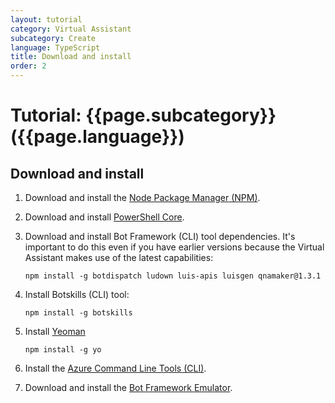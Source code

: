 ```yaml
---
layout: tutorial
category: Virtual Assistant
subcategory: Create
language: TypeScript
title: Download and install
order: 2
---
```


# Tutorial: {{page.subcategory}} ({{page.language}})

## Download and install

1. Download and install the [Node Package Manager (NPM)](https://nodejs.org/en/).
4. Download and install [PowerShell Core](https://docs.microsoft.com/en-us/powershell/scripting/install/installing-powershell?view=powershell-6).
3. Download and install Bot Framework (CLI) tool dependencies. It's important to do this even if you have earlier versions because the Virtual Assistant makes use of the latest capabilities: 

   ```shell
   npm install -g botdispatch ludown luis-apis luisgen qnamaker@1.3.1
   ```

4. Install Botskills (CLI) tool:
   
   ```
   npm install -g botskills
   ```

5. Install [Yeoman](http://yeoman.io)

   ```shell
   npm install -g yo
   ```

6. Install the [Azure Command Line Tools (CLI)](https://docs.microsoft.com/en-us/cli/azure/install-azure-cli-windows?view=azure-cli-latest).
8. Download and install the [Bot Framework Emulator](https://aka.ms/botframework-emulator).